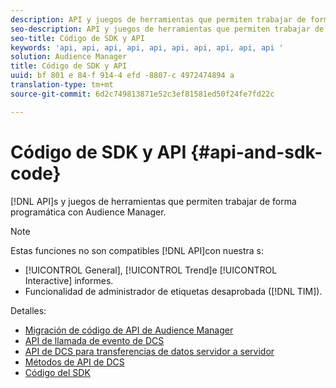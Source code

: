 ```yaml
---
description: API y juegos de herramientas que permiten trabajar de forma programática con Audience Manager.
seo-description: API y juegos de herramientas que permiten trabajar de forma programática con Audience Manager.
seo-title: Código de SDK y API
keywords: 'api, api, api, api, api, api, api, api, api, api '
solution: Audience Manager
title: Código de SDK y API
uuid: bf 801 e 84-f 914-4 efd -8807-c 4972474894 a
translation-type: tm+mt
source-git-commit: 6d2c749813871e52c3ef81581ed50f24fe7fd22c

---
```



# Código de SDK y API {#api-and-sdk-code}

[!DNL API]s y juegos de herramientas que permiten trabajar de forma programática con Audience Manager.

>[!NOTE]
>
>Estas funciones no son compatibles [!DNL API]con nuestra s:
>
>* [!UICONTROL General], [!UICONTROL Trend]e [!UICONTROL Interactive] informes.
>* Funcionalidad de administrador de etiquetas desaprobada ([!DNL TIM]).


Detalles:

* [Migración de código de API de Audience Manager](api-swagger-migration.md)
* [API de llamada de evento de DCS](dcs-intro/dcs-event-calls/dcs-event-calls.md)
* [API de DCS para transferencias de datos servidor a servidor](dcs-intro/dcs-s2s/dcs-s2s.md)
* [Métodos de API de DCS](dcs-intro/dcs-api-reference/dcs-api-methods.md)
* [Código del SDK](/help/using/api/aam-sdk.md)
